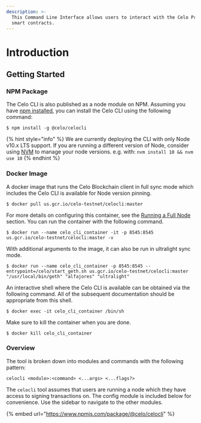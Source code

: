 ```yaml
---
description: >-
  This Command Line Interface allows users to interact with the Celo Protocol
  smart contracts.
---
```


# Introduction

## Getting Started

### NPM Package

The Celo CLI is also published as a node module on NPM. Assuming you have [npm installed](https://www.npmjs.com/get-npm), you can install the Celo CLI using the following command:

`$ npm install -g @celo/celocli`

{% hint style="info" %}
We are currently deploying the CLI with only Node v10.x LTS support. If you are running a different version of Node, consider using [NVM](https://github.com/nvm-sh/nvm#installation-and-update) to manage your node versions. e.g. with: `nvm install 10 && nvm use 10`
{% endhint %}

### Docker Image

A docker image that runs the Celo Blockchain client in full sync mode which includes the Celo CLI is available for Node version pinning.

`$ docker pull us.gcr.io/celo-testnet/celocli:master`

For more details on configuring this container, see the [Running a Full Node](../getting-started/running-a-full-node.md) section. You can run the container with the following command.

`$ docker run --name celo_cli_container -it -p 8545:8545 us.gcr.io/celo-testnet/celocli:master -v`

With additional arguments to the image, it can also be run in ultralight sync mode.

`$ docker run --name celo_cli_container -p 8545:8545 --entrypoint=/celo/start_geth.sh us.gcr.io/celo-testnet/celocli:master "/usr/local/bin/geth" "alfajores" "ultralight"`

An interactive shell where the Celo CLI is available can be obtained via the following command. All of the subsequent documentation should be appropriate from this shell.

`$ docker exec -it celo_cli_container /bin/sh`

Make sure to kill the container when you are done.

`$ docker kill celo_cli_container`

### Overview

The tool is broken down into modules and commands with the following pattern:

`celocli <module>:<command> <...args> <...flags?>`

The `celocli` tool assumes that users are running a node which they have access to signing transactions on. The config module is included below for convenience. Use the sidebar to navigate to the other modules.

{% embed url="https://www.npmjs.com/package/@celo/celocli" %}
